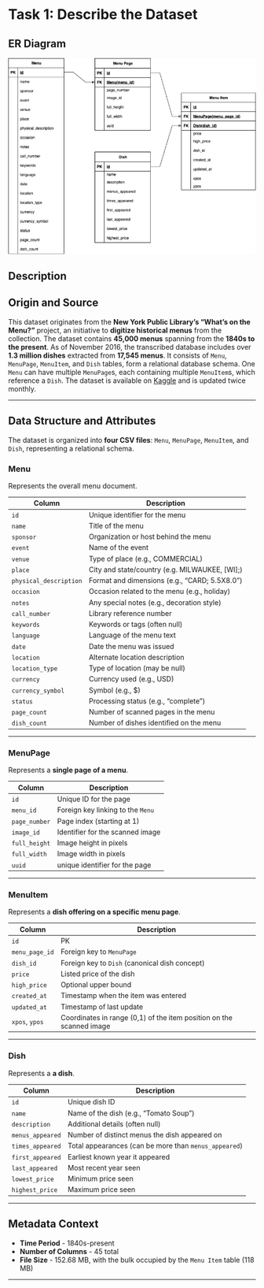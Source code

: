 # Task 1: Describe the Dataset

## ER Diagram

![ER Diagram](../images/er_diagram.png)

## Description

## Origin and Source

This dataset originates from the **New York Public Library’s “What’s on the Menu?”** project, an initiative to **digitize historical menus** from the collection. The dataset contains **45,000 menus** spanning from the **1840s to the present**. As of November 2016, the transcribed database includes over **1.3 million dishes** extracted from **17,545 menus**. It consists of `Menu`, `MenuPage`, `MenuItem`, and `Dish` tables, form a relational database schema. One `Menu` can have multiple `MenuPage`s, each containing multiple `MenuItem`s, which reference a `Dish`. The dataset is available on [Kaggle](https://www.kaggle.com/datasets/nypl/whats-on-the-menu) and is updated twice monthly.

---

## Data Structure and Attributes

The dataset is organized into **four CSV files**: `Menu`, `MenuPage`, `MenuItem`, and `Dish`, representing a relational schema.

### Menu

Represents the overall menu document.

| Column | Description |
|--------|-------------|
| `id` | Unique identifier for the menu |
| `name` | Title of the menu |
| `sponsor` | Organization or host behind the menu |
| `event` | Name of the event |
| `venue` | Type of place (e.g., COMMERCIAL) |
| `place` | City and state/country (e.g. MILWAUKEE, [WI];) |
| `physical_description` | Format and dimensions (e.g., “CARD; 5.5X8.0”) |
| `occasion` | Occasion related to the menu (e.g., holiday) |
| `notes` | Any special notes (e.g., decoration style) |
| `call_number` | Library reference number |
| `keywords` | Keywords or tags (often null) |
| `language` | Language of the menu text |
| `date` | Date the menu was issued |
| `location` | Alternate location description |
| `location_type` | Type of location (may be null) |
| `currency` | Currency used (e.g., USD) |
| `currency_symbol` | Symbol (e.g., $) |
| `status` | Processing status (e.g., “complete”) |
| `page_count` | Number of scanned pages in the menu |
| `dish_count` | Number of dishes identified on the menu |

---

### MenuPage

Represents a **single page of a menu**.

| Column | Description |
|--------|-------------|
| `id` | Unique ID for the page |
| `menu_id` | Foreign key linking to the `Menu` |
| `page_number` | Page index (starting at 1) |
| `image_id` | Identifier for the scanned image |
| `full_height` | Image height in pixels |
| `full_width` | Image width in pixels |
| `uuid` | unique identifier for the page |

---

### MenuItem

Represents a **dish offering on a specific menu page**.

| Column | Description |
|--------|-------------|
| `id` | PK |
| `menu_page_id` | Foreign key to `MenuPage` |
| `dish_id` | Foreign key to `Dish` (canonical dish concept) |
| `price` | Listed price of the dish |
| `high_price` | Optional upper bound |
| `created_at` | Timestamp when the item was entered |
| `updated_at` | Timestamp of last update |
| `xpos`, `ypos` | Coordinates in range (0,1) of the item position on the scanned image |

---

### Dish

Represents a **a dish**.

| Column | Description |
|--------|-------------|
| `id` | Unique dish ID |
| `name` | Name of the dish (e.g., “Tomato Soup”) |
| `description` | Additional details (often null) |
| `menus_appeared` | Number of distinct menus the dish appeared on |
| `times_appeared` | Total appearances (can be more than `menus_appeared`) |
| `first_appeared` | Earliest known year it appeared |
| `last_appeared` | Most recent year seen |
| `lowest_price` | Minimum price seen |
| `highest_price` | Maximum price seen |

---

## Metadata Context

- **Time Period** - 1840s-present  
- **Number of Columns** - 45 total
- **File Size** - 152.68 MB, with the bulk occupied by the `Menu Item` table (118 MB)

---

